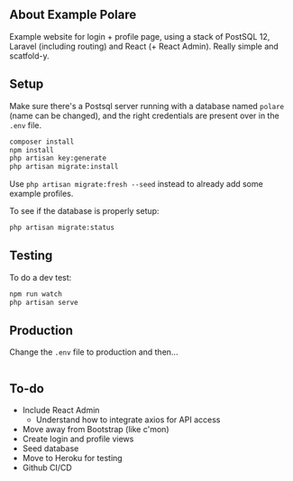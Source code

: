 ## About Example Polare

Example website for login + profile page, using a stack of PostSQL 12, Laravel (including routing) and React (+ React Admin). Really simple and scatfold-y.

## Setup

Make sure there's a Postsql server running with a database named `polare` (name can be changed), and the right credentials are present over in the `.env` file.

```bash
composer install
npm install
php artisan key:generate
php artisan migrate:install
```

Use `php artisan migrate:fresh --seed` instead to already add some example profiles.

To see if the database is properly setup:
```bash
php artisan migrate:status
```

## Testing
To do a dev test:
```bash
npm run watch
php artisan serve
```

## Production
Change the `.env` file to production and then...
```bash
```

## To-do
- Include React Admin
  - Understand how to integrate axios for API access
- Move away from Bootstrap (like c'mon)
- Create login and profile views
- Seed database
- Move to Heroku for testing
- Github CI/CD